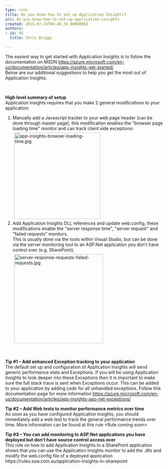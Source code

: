 ```yaml
---
type: rule
title: Do you know how to set up Application Insights?
uri: do-you-know-how-to-set-up-application-insights
created: 2015-07-24T04:48:34.0000000Z
authors:
- id: 45
  title: Chris Briggs

---
```




<span class='intro'> <p>​​​​The easiest way to get started with Application Insights is to follow the documentation on MSDN <a href="https&#58;//azure.microsoft.com/en-us/documentation/articles/app-insights-get-started/">https&#58;//azure.microsoft.com/en-us/documentation/articles/app-insights-get-started/</a> <br>Below are our additional suggestions to help you get the most out of Application Insights.</p><p>&#160;</p> </span>

<div><strong>High&#160;level summary of setup</strong></div>Application Insights requires that you make 2 general modifications to your application&#58;<ol><li>Manually add a Javascript tracker to your web page header&#160;(can be done through&#160;master page), this modification&#160;enables the &quot;browser page loading time&quot; monitor and can track client side exceptions&#58;<br><img alt="app-insights-browser-loading-time.jpg" src="/SiteAssets/application-insights-in-sharepoint/app-insights-browser-loading-time.jpg" style="margin&#58;5px;width&#58;275px;" /></li><li>Add Application Insights DLL references and update web.config, these modifications enable&#160;the &quot;server response time&quot;, &quot;server request&quot; and &quot;failed requests&quot; monitors. <br>This is usually done&#160;via the tools&#160;within Visual Studio, but can&#160;be done via the server monitoring tool to an ASP.Net application you don't have control over (e.g. SharePoint).<br><img alt="server-response-requests-failed-requests.jpg" src="/SiteAssets/application-insights-in-sharepoint/server-response-requests-failed-requests.jpg" style="margin&#58;5px;width&#58;284px;" />&#160;<span>&#160;</span></li></ol><div><br></div><p>
   <strong>Tip #1&#160;– Add enhanced Exception tracking to your application</strong><br>The&#160;default set up and configuration of Application Insights will send generic performance stats and Exceptions. If you will be using Application Insights to look&#160;deeper into these&#160;Exceptions then it is important to make sure the full stack trace is sent when Exceptions occur. This can be added to your application by adding code for all unhandled exceptions. Follow this documentation page for more information <a href="https&#58;//azure.microsoft.com/en-us/documentation/articles/app-insights-asp-net-exceptions/">https&#58;//azure.microsoft.com/en-us/documentation/articles/app-insights-asp-net-exceptions/</a></p><p>
   <strong>Tip #2&#160;– Add Web tests to monitor performance metrics over time<br></strong>As soon as you have configured Application Insights, you should immediately add a web test to track the general performance trends&#160;​​over time. More information can be found at this rule &lt;Rule coming soon&gt;</p><p>
   <strong>Tip #3&#160;– You can add monitoring to ASP.Net applications you have deployed but don't have source control access over</strong><br>This rule on how to add Application Insights to a SharePoint application shows that you can use the Application Insights monitor to add the .dlls and modify the web.config file of a deployed application <a>https&#58;//rules.ssw.com.au/application-insights-in-sharepoint</a>​</p>


